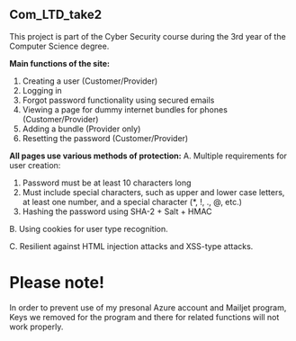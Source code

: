 ## **Com_LTD_take2**

This project is part of the Cyber Security course during the 3rd year of the Computer Science degree.

**Main functions of the site:**
1. Creating a user (Customer/Provider)
2. Logging in
3. Forgot password functionality using secured emails
4. Viewing a page for dummy internet bundles for phones (Customer/Provider)
5. Adding a bundle (Provider only)
6. Resetting the password (Customer/Provider)

**All pages use various methods of protection:**
A. Multiple requirements for user creation:
1. Password must be at least 10 characters long
2. Must include special characters, such as upper and lower case letters, at least one number, and a special character (*, !, ., @, etc.)
3. Hashing the password using SHA-2 + Salt + HMAC

B. Using cookies for user type recognition.

C. Resilient against HTML injection attacks and XSS-type attacks.

# Please note!
In order to prevent use of my presonal Azure account and Mailjet program, 
Keys we removed for the program and there for related functions will not work properly. 

